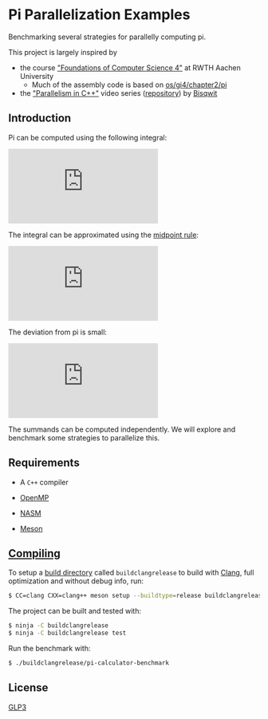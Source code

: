 # Pi Parallelization Examples

Benchmarking several strategies for parallelly computing pi.

This project is largely inspired by

  * the course ["Foundations of Computer Science 4"](https://gi4.rwth-aachen.de/) at RWTH Aachen University
    * Much of the assembly code is based on [os/gi4/chapter2/pi](https://git.rwth-aachen.de/os/gi4/tree/master/chapter2/pi)
  * the ["Parallelism in C++"](https://www.youtube.com/playlist?list=PLzLzYGEbdY5lrUYSssHfk5ahwZERojgid) video series ([repository](https://github.com/bisqwit/cpp_parallelization_examples)) by [Bisqwit](https://www.youtube.com/user/Bisqwit)

## Introduction

Pi can be computed using the following integral:

![\large \int_{0}^{1} \frac{4}{1+x^{2}} \; \mathrm{d}x = [ 4 \tan^{-1}(x) ]_{0}^{1} = \pi \approx 3.1416](https://latex.codecogs.com/svg.latex?%5Clarge%20%5Cint_%7B0%7D%5E%7B1%7D%20%5Cfrac%7B4%7D%7B1&plus;x%5E%7B2%7D%7D%20%5C%3B%20%5Cmathrm%7Bd%7Dx%20%3D%20%5B%204%20%5Ctan%5E%7B-1%7D%28x%29%20%5D_%7B0%7D%5E%7B1%7D%20%3D%20%5Cpi%20%5Capprox%203.1416)

The integral can be approximated using the [midpoint rule](https://en.wikipedia.org/wiki/Riemann_sum#Midpoint_rule):

![\large \int_{0}^{1} \frac{4}{1+x^{2}} \; \mathrm{d} x = \lim_{\|\Delta x\|\rightarrow0} \sum_{i=1}^{n}  \frac{4}{1+{x_i^*}^{2}} \,\Delta x_i \\
\approx \sum_{i=0}^{{10}^6-1}  \frac{4}{1+((i+0.5)*{10}^{-6})^{2}} \,{10}^{-6} =: S](https://latex.codecogs.com/svg.latex?%5Clarge%20%5Cint_%7B0%7D%5E%7B1%7D%20%5Cfrac%7B4%7D%7B1&plus;x%5E%7B2%7D%7D%20%5C%3B%20%5Cmathrm%7Bd%7D%20x%20%3D%20%5Clim_%7B%5C%7C%5CDelta%20x%5C%7C%5Crightarrow0%7D%20%5Csum_%7Bi%3D1%7D%5E%7Bn%7D%20%5Cfrac%7B4%7D%7B1&plus;%7Bx_i%5E*%7D%5E%7B2%7D%7D%20%5C%2C%5CDelta%20x_i%20%5C%5C%20%5Capprox%20%5Csum_%7Bi%3D0%7D%5E%7B%7B10%7D%5E6-1%7D%20%5Cfrac%7B4%7D%7B1&plus;%28%28i&plus;0.5%29*%7B10%7D%5E%7B-6%7D%29%5E%7B2%7D%7D%20%5C%2C%7B10%7D%5E%7B-6%7D%20%3D%3A%20S)

The deviation from pi is small:

![\large |\pi - S| <  8.\overline{3}*{10}^{-14}](https://latex.codecogs.com/svg.latex?%5Clarge%20%7C%5Cpi%20-%20S%7C%20%3C%208.%5Coverline%7B3%7D*%7B10%7D%5E%7B-14%7D)

The summands can be computed independently. We will explore and benchmark some strategies to parallelize this.

## Requirements

* A `C++` compiler

* [OpenMP](https://www.openmp.org/resources/openmp-compilers-tools/)

* [NASM](https://www.nasm.us/index.php)

* [Meson](https://mesonbuild.com/Getting-meson.html)

## [Compiling](https://mesonbuild.com/Running-Meson.html)

To setup a [build directory](http://voices.canonical.com/jussi.pakkanen/2013/04/16/why-you-should-consider-using-separate-build-directories/)
called `buildclangrelease` to build with [Clang](https://clang.llvm.org/), full optimization and without debug info, run:

```bash
$ CC=clang CXX=clang++ meson setup --buildtype=release buildclangrelease
```

The project can be built and tested with:

```bash
$ ninja -C buildclangrelease
$ ninja -C buildclangrelease test
```

Run the benchmark with:

```bash
$ ./buildclangrelease/pi-calculator-benchmark
```

## License

[GLP3](LICENSE.md)
